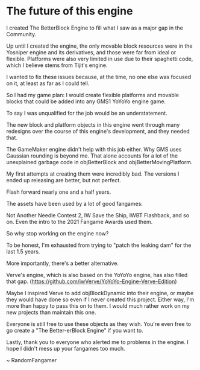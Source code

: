 # The future of this engine
I created The BetterBlock Engine to fill what I saw as a major gap in the Community.

Up until I created the engine, the only movable block resources were in the Yosniper engine and its derivatives, and those were far from ideal or flexible. Platforms were also very limited in use due to their spaghetti code, which I believe stems from Tijit's engine.

I wanted to fix these issues because, at the time, no one else was focused on it, at least as far as I could tell.

So I had my game plan: I would create flexible platforms and movable blocks that could be added into any GMS1 YoYoYo engine game.



To say I was unqualified for the job would be an understatement.

The new block and platform objects in this engine went through many redesigns over the course of this engine's development, and they needed that.

The GameMaker engine didn't help with this job either. Why GMS uses Gaussian rounding is beyond me. That alone accounts for a lot of the unexplained garbage code in objBetterBlock and objBetterMovingPlatform.

My first attempts at creating them were incredibly bad. The versions I ended up releasing are better, but not perfect.



Flash forward nearly one and a half years.

The assets have been used by a lot of good fangames:

Not Another Needle Contest 2, IW Save the Ship, IWBT Flashback, and so on. Even the intro to the 2021 Fangame Awards used them.

So why stop working on the engine now?

To be honest, I'm exhausted from trying to "patch the leaking dam" for the last 1.5 years.

More importantly, there's a better alternative.

Verve's engine, which is also based on the YoYoYo engine, has also filled that gap.
(https://github.com/iwVerve/YoYoYo-Engine-Verve-Edition)

Maybe I inspired Verve to add objBlockDynamic into their engine, or maybe they would have done so even if I never created this project. Either way, I'm more than happy to pass this on to them. I would much rather work on my new projects than maintain this one.

Everyone is still free to use these objects as they wish. You're even free to go create a "The Better-erBlock Engine" if you want to.

Lastly, thank you to everyone who alerted me to problems in the engine. I hope I didn't mess up your fangames too much.


~ RandomFangamer
